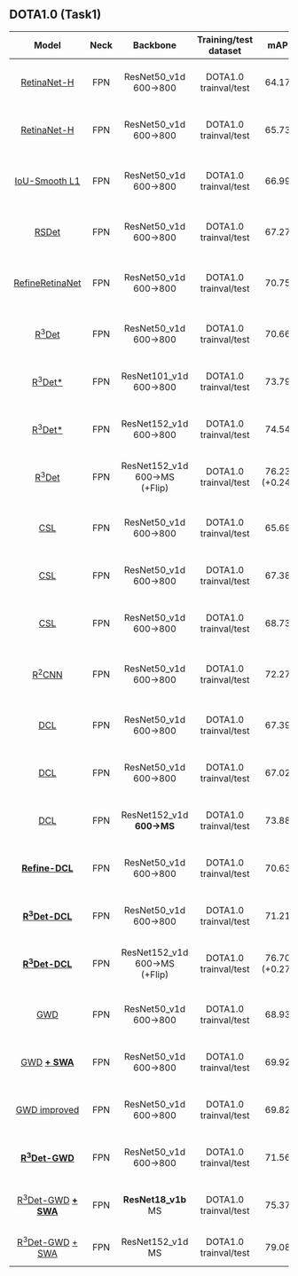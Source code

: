 
## DOTA1.0 (Task1)
| Model |  Neck  | Backbone    |    Training/test dataset    |    mAP   | Model Link | Anchor | Angle Pred. | Reg. Loss| Angle Range | lr schd | Data Augmentation | GPU | Image/GPU | Configs |      
|:------------:|:------------:|:------------:|:------------:|:-----------:|:----------:|:-----------:|:-----------:|:-----------:|:---------:|:---------:|:---------:|:---------:|:---------:|:---------:|    
| [RetinaNet-H](https://arxiv.org/abs/1908.05612) | FPN | ResNet50_v1d 600->800 | DOTA1.0 trainval/test | 64.17 | [Baidu Drive (j5l0)](https://pan.baidu.com/s/1Qh_LE6QeGsOBYqMzjAESsA) | H | Reg. | smooth L1 | **180** | 2x | × | 3X GeForce RTX 2080 Ti | 1 | [cfgs_res50_dota_v15.py](./libs/configs_old/DOTA/retinanet/cfgs_res50_dota_v15.py) |
| [RetinaNet-H](https://arxiv.org/abs/1908.05612) | FPN | ResNet50_v1d 600->800 | DOTA1.0 trainval/test | 65.73 | [Baidu Drive (jum2)](https://pan.baidu.com/s/19-hEtCGxLfYuluTATQJpdg) | H | Reg. | smooth L1 | **90** | 2x | × | 3X GeForce RTX 2080 Ti | 1 | [cfgs_res50_dota_v4.py](./libs/configs_old/DOTA/retinanet/cfgs_res50_dota_v4.py) |
|||||
| [IoU-Smooth L1](https://arxiv.org/abs/1811.07126) | FPN | ResNet50_v1d 600->800 | DOTA1.0 trainval/test | 66.99 | [Baidu Drive (bc83)](https://pan.baidu.com/s/19lyx6WvThr61xrbpkC9nQg) | H | Reg. | **iou-smooth L1** | 90 | 1x | × | 1X GeForce RTX 2080 Ti | 1 | [cfgs_res50_dota_v5.py](./libs/configs_old/DOTA/retinanet/cfgs_res50_dota_v5.py) |
|||||
| [RSDet](https://arxiv.org/pdf/1911.08299) | FPN | ResNet50_v1d 600->800 | DOTA1.0 trainval/test | 67.27 | [Baidu Drive (6nt5)](https://pan.baidu.com/s/1-4iXqRMvCOIEtrMFwtXyew) | H | Reg. | modulated loss | - | 2x | × | 8X GeForce RTX 2080 Ti | 1 | [cfgs_res50_dota_rsdet_v2.py](./libs/configs_old/DOTA/rsdet/cfgs_res50_dota_rsdet_v2.py) |
|||||
| [RefineRetinaNet](https://arxiv.org/abs/1908.05612) | FPN | ResNet50_v1d 600->800 | DOTA1.0 trainval/test | 70.75 | [Baidu Drive (bfa8)](https://pan.baidu.com/s/1PCY_8TiLz9ErFMR3GUjQWg) | H->R | Reg. | smooth L1 | 90 | 2x | × | 3X GeForce RTX 2080 Ti | 1 | [cfgs_res50_dota_refine_retinanet_v1.py](./libs/configs_old/DOTA/refine_retinanet/cfgs_res50_dota_refine_retinanet_v1.py) |
|||||
| [R<sup>3</sup>Det](https://arxiv.org/abs/1908.05612) | FPN | ResNet50_v1d 600->800 | DOTA1.0 trainval/test | 70.66 | [Baidu Drive (30lt)](https://pan.baidu.com/s/143sGeLNjXzcpxi9GV7FVyA) | H->R | Reg. | smooth L1 | 90 | 2x | × | 3X GeForce RTX 2080 Ti | 1 | [cfgs_res50_dota_r3det_v1.py](./libs/configs_old/DOTA/r3det/cfgs_res50_dota_r3det_v1.py) |
| [R<sup>3</sup>Det*](https://arxiv.org/abs/1908.05612) | FPN | ResNet101_v1d 600->800 | DOTA1.0 trainval/test | 73.79 | [Baidu Drive (d7qp)](https://pan.baidu.com/s/1GnRbedKDfpgeYB1rUlwObQ) | H->R | Reg. | iou-smooth L1 | 90 | 3x | √ | 4X GeForce RTX 2080 Ti | 1 | [cfgs_res101_dota_r3det_v19.py](./libs/configs_old/DOTA/r3det/cfgs_res101_dota_r3det_v19.py) |
| [R<sup>3</sup>Det*](https://arxiv.org/abs/1908.05612) | FPN | ResNet152_v1d 600->800 | DOTA1.0 trainval/test | 74.54 | [Baidu Drive (73bc)](https://pan.baidu.com/s/1WElLJwx15Gmu_gWUj4gE3A) | H->R | Reg. | iou-smooth L1 | 90 | 3x | √ | 4X GeForce RTX 2080 Ti | 1 | [cfgs_res152_dota_r3det_v25.py](./libs/configs_old/DOTA/r3det/cfgs_res152_dota_r3det_v25.py) |
| [R<sup>3</sup>Det](https://arxiv.org/abs/1908.05612) | FPN | ResNet152_v1d 600->MS (+Flip) | DOTA1.0 trainval/test | 76.23 (+0.24) | [model](https://drive.google.com/file/d/1GkpiSPN-cAnvDISk5d4kjrV3Tqti_mbj/view?usp=sharing) | H->R | Reg. | iou-smooth L1 | 90 | 4x | √ | 3X GeForce RTX 2080 Ti | 1 | [cfgs_res152_dota_r3det_v3.py](./libs/configs_old/DOTA/r3det/cfgs_res152_dota_r3det_v3.py) |     
|||||
| [CSL](https://arxiv.org/abs/2003.05597) | FPN | ResNet50_v1d 600->800 | DOTA1.0 trainval/test | 65.69 | [Baidu Drive (kgr3)](https://pan.baidu.com/s/1gvkLhyoIMqVKWsSK38wyrw) | H | **Cls.: Gaussian (r=6, w=1)** | smooth L1 | 180 | 2x | × | 3X GeForce RTX 2080 Ti | 1 | [cfgs_res50_dota_v1.py](./libs/configs_old/DOTA/csl/cfgs_res50_dota_v1.py) |
| [CSL](https://arxiv.org/abs/2003.05597) | FPN | ResNet50_v1d 600->800 | DOTA1.0 trainval/test | 67.38 | [Baidu Drive (g3wt)](https://pan.baidu.com/s/1nrIs-oYA53qQzlPjqYkMJQ) | H | **Cls.: Gaussian (r=1, w=10)** | smooth L1 | 180 | 2x | × | 3X GeForce RTX 2080 Ti | 1 | [cfgs_res50_dota_v45.py](./libs/configs_old/DOTA/csl/cfgs_res50_dota_v45.py) |
| [CSL](https://arxiv.org/abs/2003.05597) | FPN | ResNet50_v1d 600->800 | DOTA1.0 trainval/test | 68.73 | [Baidu Drive (3a4t)](https://pan.baidu.com/s/1yC-b9Y4ZVgVkQvpPRRLmhw) | H | **Cls.: Pulse (w=1)** | smooth L1 | 180 | 2x | × | 2X GeForce RTX 2080 Ti | 1 | [cfgs_res50_dota_v41.py](./libs/configs_old/DOTA/csl/cfgs_res50_dota_v41.py) |
|||||
| [R<sup>2</sup>CNN](https://arxiv.org/abs/1706.09579) | FPN | ResNet50_v1d 600->800 | DOTA1.0 trainval/test | 72.27 | [Baidu Drive (wt2b)](https://pan.baidu.com/s/1R_31U2jl7gj6OMvirURnsg) | H->R | Reg. | smooth L1 | 90 | 1x | × | 3X GeForce RTX 2080 Ti | 1 | [cfgs_res50_dota_v1.py](./libs/configs_old/DOTA/r2cnn/cfgs_res50_dota_v1.py) |
|||||
 | [DCL](https://arxiv.org/abs/2011.09670) | FPN | ResNet50_v1d 600->800 | DOTA1.0 trainval/test | 67.39 | [Baidu Drive (p9tu)](https://pan.baidu.com/s/1TZ9V0lTTQnMhiepxK1mdqg) | H | **Cls.: BCL (w=180/256)** | smooth L1 | 180 | 2x | × | 3X GeForce RTX 2080 Ti | 1 | [cfgs_res50_dota_dcl_v5.py](./libs/configs_old/DOTA/dcl/cfgs_res50_dota_dcl_v5.py) |
 | [DCL](https://arxiv.org/abs/2011.09670) | FPN | ResNet50_v1d 600->800 | DOTA1.0 trainval/test | 67.02 | [Baidu Drive (mcfg)](https://pan.baidu.com/s/1sadSnSdQDjJyqSTJviWHdg) | H | **Cls.: GCL (w=180/256)** | smooth L1 | 180 | 2x | × | 3X GeForce RTX 2080 Ti | 1 | [cfgs_res50_dota_dcl_v10.py](./libs/configs_old/DOTA/dcl/cfgs_res50_dota_dcl_v10.py) |
 | [DCL](https://arxiv.org/abs/2011.09670) | FPN | ResNet152_v1d **600->MS** | DOTA1.0 trainval/test | 73.88 | [Baidu Drive (a7du)](https://pan.baidu.com/s/1J9gmrYLINfjtgDkVAqp-Ww) | H | **Cls.: BCL (w=180/256)** | smooth L1 | 180 | 2x | √ | 3X GeForce RTX 2080 Ti | 1 | [cfgs_res152_dota_dcl_v1.py](./libs/configs_old/DOTA/dcl/cfgs_res152_dota_dcl_v1.py) |
 | **[Refine-DCL](https://arxiv.org/abs/2011.09670)** | FPN | ResNet50_v1d 600->800 | DOTA1.0 trainval/test | 70.63| [Baidu Drive (6bv5)](https://pan.baidu.com/s/1IlIjK6NLPQfLqMnPo7p6sw) | H->R | **Cls.: BCL (w=180/256)** | iou-smooth L1 | 90->180 | 2x | × | 3X GeForce RTX 2080 Ti | 1 | [cfgs_res50_dota_refine_dcl_v1.py](./libs/configs_old/DOTA/r3det_dcl/cfgs_res50_dota_refine_dcl_v1.py) |
 | **[R<sup>3</sup>Det-DCL](https://arxiv.org/abs/2011.09670)** | FPN | ResNet50_v1d 600->800 | DOTA1.0 trainval/test | 71.21| [Baidu Drive (jueq)](https://pan.baidu.com/s/1XR31i3T-C5R16giBxQUNWw) | H->R | **Cls.: BCL (w=180/256)** | iou-smooth L1 | 90->180 | 2x | × | 3X GeForce RTX 2080 Ti | 1 | [cfgs_res50_dota_r3det_dcl_v1.py](./libs/configs_old/DOTA/r3det_dcl/cfgs_res50_dota_r3det_dcl_v1.py) |
 | **[R<sup>3</sup>Det-DCL](https://arxiv.org/abs/2011.09670)** | FPN | ResNet152_v1d 600->MS (+Flip) | DOTA1.0 trainval/test | 76.70 (+0.27) | [Baidu Drive (2iov)](https://pan.baidu.com/s/1UVcCrhcUwTFvWpJaoIToCA) | H->R | **Cls.: BCL (w=180/256)** | iou-smooth L1 | 90->180 | 4x | √ | 4X GeForce RTX 2080 Ti | 1 | [cfgs_res152_dota_r3det_dcl_v1.py](./libs/configs_old/DOTA/r3det_dcl/cfgs_res152_dota_r3det_dcl_v1.py) |
||||||
| [GWD](https://arxiv.org/abs/2101.11952) | FPN | ResNet50_v1d 600->800 | DOTA1.0 trainval/test | 68.93 | [Baidu Drive (nb7w)](https://pan.baidu.com/s/1u74Uk0wQQT_8QWR9rYwgrw) | H | Reg. | **gwd** | 90 | 1x | × | 1X GeForce RTX 2080 Ti | 1 | [cfgs_res50_dota_v10.py](./libs/configs_old/DOTA/gwd/cfgs_res50_dota_v10.py) |
| [GWD](https://arxiv.org/abs/2101.11952) **[+ SWA](https://arxiv.org/pdf/2012.12645.pdf)** | FPN | ResNet50_v1d 600->800 | DOTA1.0 trainval/test | 69.92 | [Baidu Drive (nb7w)](https://pan.baidu.com/s/1u74Uk0wQQT_8QWR9rYwgrw) | H | Reg. | gwd | 90 | 1x | × | 1X GeForce RTX 2080 Ti | 1 | [cfgs_res50_dota_v10.py](./libs/configs_old/DOTA/gwd/cfgs_res50_dota_v10.py) |
| [GWD improved](https://arxiv.org/abs/2101.11952) | FPN | ResNet50_v1d 600->800 | DOTA1.0 trainval/test | 69.82 | [Baidu Drive (w51h)](https://pan.baidu.com/s/15ukQf10rsVG2nMXA7KnsqA) | H | Reg. | **gwd** | 90 | 1x | × | 1X GeForce RTX 2080 Ti | 1 | [cfgs_res50_dota_v17.py](./libs/configs_old/DOTA/gwd/cfgs_res50_dota_v17.py) |
| **[R<sup>3</sup>Det-GWD](https://arxiv.org/abs/2101.11952)** | FPN | ResNet50_v1d 600->800 | DOTA1.0 trainval/test | 71.56 | [Baidu Drive (8962)](https://pan.baidu.com/s/17_nhbq35YU7WLBvad3TasQ) | H->R | Reg. | **smooth L1->gwd** | 90 | 2x | × | 3X GeForce RTX 2080 Ti | 1 | [cfgs_res50_dota_r3det_gwd_v6.py](./libs/configs_old/DOTA/r3det_gwd/cfgs_res50_dota_r3det_gwd_v6.py) |
| [R<sup>3</sup>Det-GWD](https://arxiv.org/abs/2101.11952) **[+ SWA](https://arxiv.org/pdf/2012.12645.pdf)** | FPN | **ResNet18_v1b** MS | DOTA1.0 trainval/test | 75.37 | [Baidu Drive (6nfa)](https://pan.baidu.com/s/11GXkii-1d1j4Jw6uv1y1wg) | H->R | Reg. | **smooth L1->gwd** | 90 | 4x | √ | 3X GeForce RTX 2080 Ti | 1 | [cfgs_res18_dota_r3det_gwd_v1.py](./libs/configs_old/DOTA/r3det_gwd/cfgs_res18_dota_r3det_gwd_v1.py) |
| [R<sup>3</sup>Det-GWD](https://arxiv.org/abs/2101.11952) [+ SWA](https://arxiv.org/pdf/2012.12645.pdf) | FPN | ResNet152_v1d MS | DOTA1.0 trainval/test | 79.08 | - | H->R | Reg. | **smooth L1->gwd** | 90 | 6x | √ | 8X Tesla V100 | 1 | [cfgs_res152_dota_r3det_gwd_v5.py](./libs/configs_old/DOTA/r3det_gwd/cfgs_res152_dota_r3det_gwd_v5.py) |
